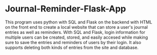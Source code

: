 # Journal-Reminder-Flask-App
This program uses python with SQL and Flask on the backend with HTML on the front end to create a local website that can store a user's journal entries as well as reminders. With SQL and Flask, login information for multiple users can be created, stored, and easily accesed while making sure to save the entries and reminders of users by their login. It also supports deleting both kinds of entries from the site and database.
